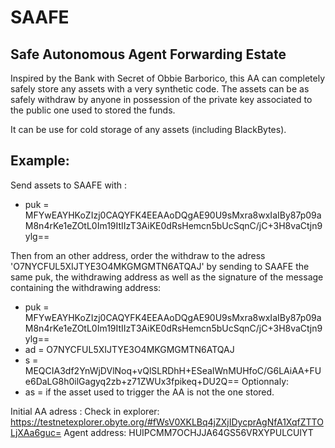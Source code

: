 # SAAFE
## Safe Autonomous Agent Forwarding Estate

Inspired by the Bank with Secret of Obbie Barborico, this AA can completely safely store any assets with a very synthetic code. The assets can be as safely withdraw by anyone in possession of the private key associated to the public one used to stored the funds.

It can be use for cold storage of any assets (including BlackBytes).

## Example:
Send assets to SAAFE with :
* puk = MFYwEAYHKoZIzj0CAQYFK4EEAAoDQgAE90U9sMxra8wxIaIBy87p09aM8n4rKe1eZOtL0Im19ItIIzT3AiKE0dRsHemcn5bUcSqnC/jC+3H8vaCtjn9ylg==

Then from an other address, order the withdraw to the adress 'O7NYCFUL5XIJTYE3O4MKGMGMTN6ATQAJ' by sending to SAAFE the same puk, the withdrawing address as well as the signature of the message containing the withdrawing address:
* puk = MFYwEAYHKoZIzj0CAQYFK4EEAAoDQgAE90U9sMxra8wxIaIBy87p09aM8n4rKe1eZOtL0Im19ItIIzT3AiKE0dRsHemcn5bUcSqnC/jC+3H8vaCtjn9ylg==
* ad = O7NYCFUL5XIJTYE3O4MKGMGMTN6ATQAJ
* s = MEQCIA3df2YnWjDVlNoq+vQlSLRDhH+ESeaIWnMUHfoC/G6LAiAA+FUe6DaLG8h0ilGagyq2zb+z71ZWUx3fpikeq+DU2Q==
Optionnaly:
* as = <asset name >
if the asset used to trigger the AA is not the one stored.
  
Initial AA adress : 
Check in explorer: https://testnetexplorer.obyte.org/#fWsV0XKLBq4jZXjIDycprAgNfA1XqfZTTOLjXAa6guc=
Agent address: HUIPCMM7OCHJJA64GS56VRXYPULCUIYT

